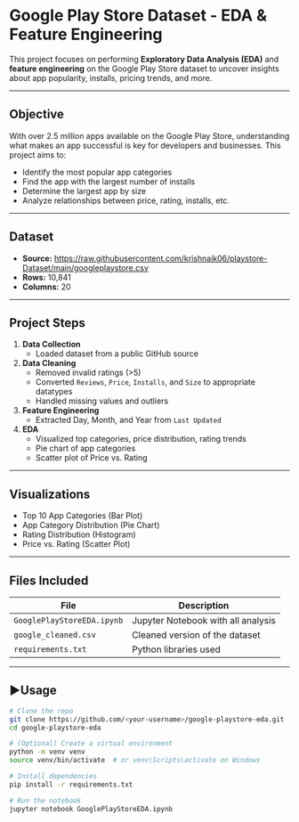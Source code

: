 # Google Play Store Dataset - EDA & Feature Engineering

This project focuses on performing **Exploratory Data Analysis (EDA)** and **feature engineering** on the Google Play Store dataset to uncover insights about app popularity, installs, pricing trends, and more.

---

## Objective

With over 2.5 million apps available on the Google Play Store, understanding what makes an app successful is key for developers and businesses. This project aims to:

- Identify the most popular app categories
- Find the app with the largest number of installs
- Determine the largest app by size
- Analyze relationships between price, rating, installs, etc.

---

## Dataset

- **Source:** https://raw.githubusercontent.com/krishnaik06/playstore-Dataset/main/googleplaystore.csv 
- **Rows:** 10,841  
- **Columns:** 20  

---

## Project Steps

1. **Data Collection**
   - Loaded dataset from a public GitHub source
2. **Data Cleaning**
   - Removed invalid ratings (>5)
   - Converted `Reviews`, `Price`, `Installs`, and `Size` to appropriate datatypes
   - Handled missing values and outliers
3. **Feature Engineering**
   - Extracted Day, Month, and Year from `Last Updated`
4. **EDA**
   - Visualized top categories, price distribution, rating trends
   - Pie chart of app categories
   - Scatter plot of Price vs. Rating

---

## Visualizations

- Top 10 App Categories (Bar Plot)
- App Category Distribution (Pie Chart)
- Rating Distribution (Histogram)
- Price vs. Rating (Scatter Plot)

---

## Files Included

| File | Description |
|------|-------------|
| `GooglePlayStoreEDA.ipynb` | Jupyter Notebook with all analysis |
| `google_cleaned.csv` | Cleaned version of the dataset |
| `requirements.txt` | Python libraries used |

---

## ▶Usage

```bash
# Clone the repo
git clone https://github.com/<your-username>/google-playstore-eda.git
cd google-playstore-eda

# (Optional) Create a virtual environment
python -m venv venv
source venv/bin/activate  # or venv\Scripts\activate on Windows

# Install dependencies
pip install -r requirements.txt

# Run the notebook
jupyter notebook GooglePlayStoreEDA.ipynb

